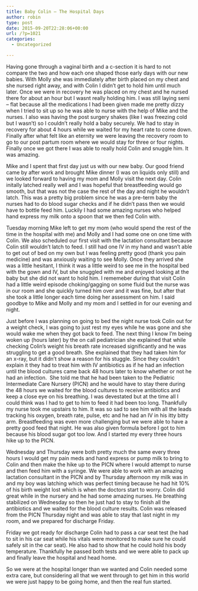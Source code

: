 ```yaml
---
title: Baby Colin – The Hospital Days
author: robin
type: post
date: 2015-09-20T22:28:06+00:00
url: /?p=1021
categories:
  - Uncategorized

---
```

Having gone through a vaginal birth and a c-section it is hard to not compare the two and how each one shaped those early days with our new babies. With Molly she was immediately after birth placed on my chest and she nursed right away, and with Colin I didn&#8217;t get to hold him until much later. Once we were in recovery he was placed on my chest and he nursed there for about an hour but I wasnt really holding him. I was still laying semi &#8211; flat because all the medications I had been given made me pretty dizzy when I tried to sit up so he was able to nurse with the help of Mike and the nurses. I also was having the post surgery shakes (like I was freezing cold but I wasn&#8217;t) so I couldn&#8217;t really hold a baby securely. We had to stay in recovery for about 4 hours while we waited for my heart rate to come down. Finally after what felt like an eternity we were leaving the recovery room to go to our post partum room where we would stay for three or four nights. Finally once we got there I was able to really hold Colin and snuggle him. It was amazing.

Mike and I spent that first day just us with our new baby. Our good friend came by after work and brought Mike dinner (I was on liquids only still) and we looked forward to having my mom and Molly visit the next day. Colin initally latched really well and I was hopeful that breastfeeding would go smooth, but that was not the case the rest of the day and night he wouldn&#8217;t latch. This was a pretty big problem since he was a pre-term baby the nurses had to do blood sugar checks and if he didn&#8217;t pass then we would have to bottle feed him. Luckily I had some amazing nurses who helped hand express my milk onto a spoon that we then fed Colin with.

Tuesday morning Mike left to get my mom (who would spend the rest of the time in the hospital with me) and Molly and I had some one on one time with Colin. We also scheduled our first visit with the lactation consultant because Colin still wouldn&#8217;t latch to feed. I still had one IV in my hand and wasn&#8217;t able to get out of bed on my own but I was feeling pretty good (thank you pain medicine) and was anxiously waiting to see Molly. Once they arrived she was a little hesitant, I think it was a little weird to see me in the hospital bed with the gown and IV, but she snuggled with me and enjoyed looking at the baby but she did not want to hold him. I rememeber during that visit Colin had a little weird episode choking/gagging on some fluid but the nurse was in our room and she quickly turned him over and it was fine, but after that she took a little longer each time doing her assessment on him. I said goodbye to Mike and Molly and my mom and I settled in for our evening and night.

Just before I was planning on going to bed the night nurse took Colin out for a weight check, I was going to just rest my eyes while he was gone and she would wake me when they got back to feed. The next thing I know I&#8217;m being woken up (hours later) by the on call pediatrician she explained that while checking Colin&#8217;s weight his breath rate increased significantly and he was struggling to get a good breath. She explained that they had taken him for an x-ray, but it didn&#8217;t show a reason for his stuggle. Since they couldn&#8217;t explain it they had to treat him with IV antibiotics as if he had an infection until the blood cultures came back 48 hours later to know whether or not he had an infection.  She told me that he had been taken to the Pediatric Intermediate Care Nursery (PICN) and he would have to stay there during the 48 hours we waited for the blood cultures to receive antibiotics and keep a close eye on his breathing. I was devestated but at the time all I could think was I had to get to him to feed it had been too long. Thankfully my nurse took me upstairs to him. It was so sad to see him with all the leads tracking his oxygen, breath rate, pulse, etc and he had an IV in his itty bitty arm. Breastfeeding was even more challenging but we were able to have a pretty good feed that night. He was also given formula before I got to him because his blood sugar got too low. And I started my every three hours hike up to the PICN.

Wednesday and Thursday were both pretty much the same every three hours I would get my pain meds and hand express or pump milk to bring to Colin and then make the hike up to the PICN where I would attempt to nurse and then feed him with a syringe. We were able to work with an amazing lactation consultant in the PICN and by Thursday afternoon my milk was in and my boy was latching which was perfect timing because he had hit 10% of his birth weight lost which is when the doctors start to worry. Colin did great while in the nursery and he had some amazing nurses. He breathing stabilized on Wednesday so then he just had to stay to finish all the antibiotics and we waited for the blood culture results. Colin was released from the PICN Thursday night and was able to stay that last night in my room, and we prepared for discharge Friday.

Friday we got ready for discharge Colin had to pass a car seat test (he had to sit in his car seat while his vitals were monitored to make sure he could safely sit in the car seat). He also had to show that he could hold his body temperature. Thankfully he passed both tests and we were able to pack up and finally leave the hospital and head home.

So we were at the hospital longer than we wanted and Colin needed some extra care, but considering all that we went through to get him in this world we were just happy to be going home, and then the real fun started.